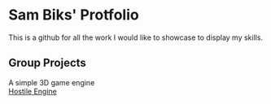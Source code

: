 # Sam Biks' Protfolio
This is a github for all the work I would like to showcase to display my skills.  
## Group Projects
A simple 3D game engine  
[Hostile Engine](https://github.com/sam-biks/Portfolio/tree/main/Group%20Projects/Hostile%20Engine/HostileEngine.md)
